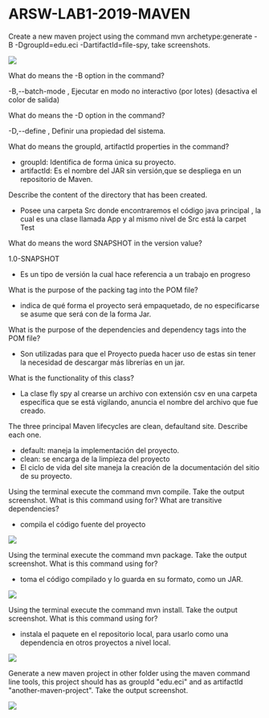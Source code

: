 # ARSW-LAB1-2019-MAVEN

Create a new maven project using the command mvn archetype:generate -B -DgroupId=edu.eci -DartifactId=file-spy, take screenshots.

![](lab1arsw.PNG)

What do means the -B option in the command?

 -B,--batch-mode , Ejecutar en modo no interactivo (por lotes) (desactiva el color de salida)

What do means the -D option in the command?

 -D,--define <arg> , Definir una propiedad del sistema.

What do means the groupId, artifactId properties in the command?

 - groupId: Identifica de forma única su proyecto.
 - artifactId: Es el nombre del JAR sin versión,que se despliega en un repositorio de Maven.
 
Describe the content of the directory that has been created.

 - Posee una carpeta Src donde encontraremos el código java principal , la cual es una clase llamada App y al mismo nivel de Src está la carpet Test


What do means the word SNAPSHOT in the version value?

<version>1.0-SNAPSHOT</version>
 - Es un tipo de versión la cual hace referencia a un trabajo en progreso



What is the purpose of the packing tag into the POM file?

 - indica de qué forma el proyecto será empaquetado, de no especificarse se asume que será con de la forma Jar.


What is the purpose of the dependencies and dependency tags into the POM file?

 - Son utilizadas para que el Proyecto pueda hacer uso de estas sin tener la necesidad de descargar más librerías en un jar.

What is the functionality of this class?

 - La clase fly spy al crearse un archivo con extensión csv en una carpeta específica que se está vigilando, anuncia el nombre del archivo que fue creado.

The three principal Maven lifecycles are clean, defaultand site. Describe each one.

 - default: maneja la implementación del proyecto.
 - clean: se encarga de la limpieza del proyecto
 - El ciclo de vida del site maneja la creación de la documentación del sitio de su proyecto.

Using the terminal execute the command mvn compile. Take the output screenshot. What is this command using for? What are transitive dependencies?

- compila el código fuente del proyecto

 ![](mvncompile.PNG)

Using the terminal execute the command mvn package. Take the output screenshot. What is this command using for?

- toma el código compilado y lo guarda en su formato, como un JAR.

![](mvnpackage.PNG)

Using the terminal execute the command mvn install. Take the output screenshot. What is this command using for?

 - instala el paquete en el repositorio local, para usarlo como una dependencia en otros proyectos a nivel local.
 
 ![](mvninstall.PNG)
 
Generate a new maven project in other folder using the maven command line tools, this project should has as groupId "edu.eci" and as artifactId "another-maven-project". Take the output screenshot.

![](another-mvn-pro2.PNG)
